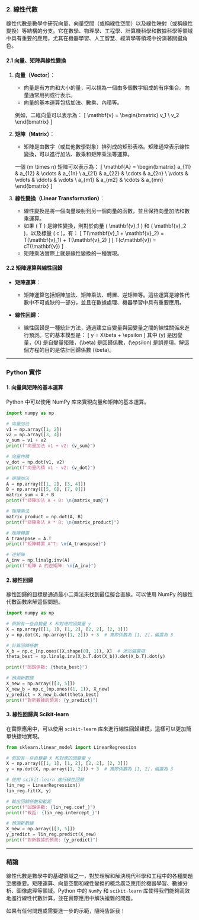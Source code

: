 ### 2. **線性代數**

線性代數是數學中研究向量、向量空間（或稱線性空間）以及線性映射（或稱線性變換）等結構的分支。它在數學、物理學、工程學、計算機科學和數據科學等領域中具有重要的應用，尤其在機器學習、人工智慧、經濟學等領域中扮演著關鍵角色。

#### 2.1 **向量、矩陣與線性變換**

1. **向量（Vector）**：
   - 向量是有方向和大小的量，可以視為一個由多個數字組成的有序集合。向量通常用列或行表示。
   - 向量的基本運算包括加法、數乘、內積等。
   
   例如，二維向量可以表示為：
   \[
   \mathbf{v} = \begin{bmatrix} v_1 \\ v_2 \end{bmatrix}
   \]

2. **矩陣（Matrix）**：
   - 矩陣是由數字（或其他數學對象）排列成的矩形表格。矩陣通常表示線性變換，可以進行加法、數乘和矩陣乘法等運算。
   
   一個 \(m \times n\) 矩陣可以表示為：
   \[
   \mathbf{A} = \begin{bmatrix} a_{11} & a_{12} & \cdots & a_{1n} \\ a_{21} & a_{22} & \cdots & a_{2n} \\ \vdots & \vdots & \ddots & \vdots \\ a_{m1} & a_{m2} & \cdots & a_{mn} \end{bmatrix}
   \]

3. **線性變換（Linear Transformation）**：
   - 線性變換是將一個向量映射到另一個向量的函數，並且保持向量加法和數乘運算。
   - 如果 \( T \) 是線性變換，則對於向量 \( \mathbf{v}_1 \) 和 \( \mathbf{v}_2 \)，以及標量 \( c \)，有：
   \[
   T(\mathbf{v}_1 + \mathbf{v}_2) = T(\mathbf{v}_1) + T(\mathbf{v}_2)
   \]
   \[
   T(c\mathbf{v}) = cT(\mathbf{v})
   \]
   - 矩陣乘法實際上就是線性變換的一種實現。

#### 2.2 **矩陣運算與線性回歸**

- **矩陣運算**：
  - 矩陣運算包括矩陣加法、矩陣乘法、轉置、逆矩陣等。這些運算是線性代數中不可或缺的一部分，並且在數據處理、機器學習中具有重要應用。
  
- **線性回歸**：
  - 線性回歸是一種統計方法，通過建立自變量與因變量之間的線性關係來進行預測。它的基本模型是：
  \[
  y = X\beta + \epsilon
  \]
  其中 \(y\) 是因變量，\(X\) 是自變量矩陣，\(\beta\) 是回歸係數，\(\epsilon\) 是誤差項。解這個方程的目的是估計回歸係數 \(\beta\)。

---

### Python 實作

#### 1. **向量與矩陣的基本運算**

Python 中可以使用 NumPy 库來實現向量和矩陣的基本運算。

```python
import numpy as np

# 向量加法
v1 = np.array([1, 2])
v2 = np.array([3, 4])
v_sum = v1 + v2
print(f"向量加法 v1 + v2: {v_sum}")

# 向量內積
v_dot = np.dot(v1, v2)
print(f"向量內積 v1 · v2: {v_dot}")

# 矩陣加法
A = np.array([[1, 2], [3, 4]])
B = np.array([[5, 6], [7, 8]])
matrix_sum = A + B
print(f"矩陣加法 A + B: \n{matrix_sum}")

# 矩陣乘法
matrix_product = np.dot(A, B)
print(f"矩陣乘法 A * B: \n{matrix_product}")

# 矩陣轉置
A_transpose = A.T
print(f"矩陣轉置 A^T: \n{A_transpose}")

# 逆矩陣
A_inv = np.linalg.inv(A)
print(f"矩陣 A 的逆矩陣: \n{A_inv}")
```

#### 2. **線性回歸**

線性回歸的目標是通過最小二乘法來找到最佳擬合直線。可以使用 NumPy 的線性代數函數來解這個問題。

```python
import numpy as np

# 假設有一些自變量 X 和對應的因變量 y
X = np.array([[1, 1], [1, 2], [2, 2], [2, 3]])
y = np.dot(X, np.array([1, 2])) + 3  # 實際係數為 [1, 2]，偏置為 3

# 計算回歸係數
X_b = np.c_[np.ones((X.shape[0], 1)), X]  # 添加偏置項
theta_best = np.linalg.inv(X_b.T.dot(X_b)).dot(X_b.T).dot(y)

print(f"回歸係數: {theta_best}")

# 預測新數據
X_new = np.array([[3, 5]])
X_new_b = np.c_[np.ones((1, 1)), X_new]
y_predict = X_new_b.dot(theta_best)
print(f"對新數據的預測: {y_predict}")
```

#### 3. **線性回歸與 Scikit-learn**

在實際應用中，可以使用 `scikit-learn` 库來進行線性回歸建模，這樣可以更加簡單快捷地實現。

```python
from sklearn.linear_model import LinearRegression

# 假設有一些自變量 X 和對應的因變量 y
X = np.array([[1, 1], [1, 2], [2, 2], [2, 3]])
y = np.dot(X, np.array([1, 2])) + 3  # 實際係數為 [1, 2]，偏置為 3

# 使用 scikit-learn 進行線性回歸
lin_reg = LinearRegression()
lin_reg.fit(X, y)

# 輸出回歸係數和截距
print(f"回歸係數: {lin_reg.coef_}")
print(f"截距: {lin_reg.intercept_}")

# 預測新數據
X_new = np.array([[3, 5]])
y_predict = lin_reg.predict(X_new)
print(f"對新數據的預測: {y_predict}")
```

---

### 結論

線性代數是數學中的基礎領域之一，對於理解和解決現代科學和工程中的各種問題至關重要。矩陣運算、向量空間和線性變換的概念廣泛應用於機器學習、數據分析、圖像處理等領域。Python 中的 `NumPy` 和 `scikit-learn` 库使得我們能夠高效地進行線性代數計算，並在實際應用中解決複雜的問題。

如果有任何問題或需要進一步的示範，隨時告訴我！